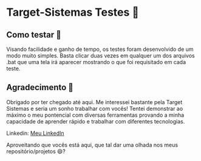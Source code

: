 # Target-Sistemas Testes 🔴

## Como testar 🤔

Visando facilidade e ganho de tempo, os testes foram desenvolvido de um modo muito simples. Basta clicar duas vezes em qualquer um dos arquivos .bat que uma tela irá aparecer mostrando o que foi requisitado em cada teste. 

## Agradecimento 🙂

Obrigado por ter chegado até aqui. Me interessei bastante pela Target Sistemas e seria um sonho trabalhar com vocês! Tentei demonstrar ao máximo o meu pontencial com diversas ferramentas provando a minha capacidade de aprender rápido e trabalhar com diferentes tecnologias.

Linkedin: [Meu LinkedIn](https://www.linkedin.com/in/vinicius-do-nascimento-evangelista-1bb4aa224/)

Aproveitando que vocês está aqui, que tal dar uma olhada nos meus repositório/projetos 😄?